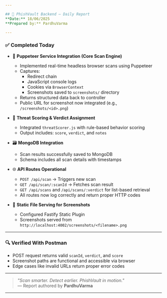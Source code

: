 ```yaml
---

## 📅 PhishVault Backend – Daily Report  
**Date:** 18/06/2025  
**Prepared by:** PardhuVarma  

---
```


### ✅ Completed Today

- 🔧 **Puppeteer Service Integration (Core Scan Engine)**  
  - Implemented real-time headless browser scans using Puppeteer  
  - Captures:
    - Redirect chain
    - JavaScript console logs
    - Cookies via `BrowserContext`
    - Screenshots saved to `screenshots/` directory
  - Returns structured data back to controller  
  - Public URL for screenshot now integrated (e.g., `/screenshots/<id>.png`)

- 🧠 **Threat Scoring & Verdict Assignment**  
  - Integrated `threatScorer.js` with rule-based behavior scoring  
  - Output includes: `score`, `verdict`, and `notes`  

- 🗃 **MongoDB Integration**  
  - Scan results successfully saved to MongoDB  
  - Schema includes all scan details with timestamps  

- 🌐 **API Routes Operational**  
  - `POST /api/scan` → Triggers new scan  
  - `GET /api/scan/:scanId` → Fetches scan result  
  - `GET /api/scans` and `/api/scans/:verdict` for list-based retrieval  
  - All routes now log correctly and return proper HTTP codes  

- 📸 **Static File Serving for Screenshots**  
  - Configured Fastify Static Plugin  
  - Screenshots served from `http://localhost:4002/screenshots/<filename>.png`  

---

### 🔍 Verified With Postman

- POST request returns valid `scanId`, `verdict`, and `score`
- Screenshot paths are functional and accessible via browser
- Edge cases like invalid URLs return proper error codes

---

> _"Scan smarter. Detect earlier. PhishVault in motion."_  
> — Report authored by **PardhuVarma**

---
